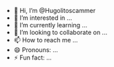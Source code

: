 - 👋 Hi, I’m @Hugolitoscammer
- 👀 I’m interested in ...
- 🌱 I’m currently learning ...
- 💞️ I’m looking to collaborate on ...
- 📫 How to reach me ...
- 😄 Pronouns: ...
- ⚡ Fun fact: ...

<!---
Hugolitoscammer/Hugolitoscammer is a ✨ special ✨ repository because its `README.md` (this file) appears on your GitHub profile.
You can click the Preview link to take a look at your changes.
--->

